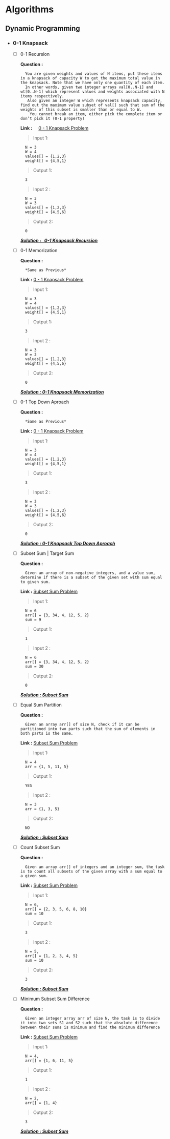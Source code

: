 # Algorithms
## Dynamic Programming
- ### 0-1 Knapsack
  
    - [ ] 0-1 Recursion 
        
        **Question :**  
        
            You are given weights and values of N items, put these items in a knapsack of capacity W to get the maximum total value in the knapsack. Note that we have only one quantity of each item.
            In other words, given two integer arrays val[0..N-1] and wt[0..N-1] which represent values and weights associated with N items respectively.
             Also given an integer W which represents knapsack capacity, find out the maximum value subset of val[] such that sum of the weights of this subset is smaller than or equal to W.
              You cannot break an item, either pick the complete item or don’t pick it (0-1 property)
        
        **Link :** &nbsp; &nbsp; [0 - 1 Knapsack Problem](https://practice.geeksforgeeks.org/problems/0-1-knapsack-problem0945/1)
        
        > Input 1:

            N = 3
            W = 4
            values[] = {1,2,3}
            weight[] = {4,5,1}
        
        > Output 1:
        
            3
        
        > Input 2 :

            N = 3
            W = 3
            values[] = {1,2,3}
            weight[] = {4,5,6}
        
        > Output 2:
        
            0

        ***[Solution : &nbsp; 0-1 Knapsack Recursion](./Dynamic-Programming/0-1_Knapsack/Knapsack-Rec.cpp)***


    - [ ] 0-1 Memorization 
        
        **Question :**

            *Same as Previous*
        
        **Link :** [0 - 1 Knapsack Problem](https://practice.geeksforgeeks.org/problems/0-1-knapsack-problem0945/1)
        
        > Input 1:

            N = 3
            W = 4
            values[] = {1,2,3}
            weight[] = {4,5,1}
        
        > Output 1:
        
            3
        
        > Input 2 :

            N = 3
            W = 3
            values[] = {1,2,3}
            weight[] = {4,5,6}
        
        > Output 2:
        
            0

        ***[Solution : 0-1 Knapsack Memorization](./Dynamic-Programming/0-1_Knapsack/Knapsack-Memorize.cpp)***



    - [ ] 0-1 Top Down Aproach
        
        **Question :**

            *Same as Previous*
        
        **Link :** [0 - 1 Knapsack Problem](https://practice.geeksforgeeks.org/problems/0-1-knapsack-problem0945/1)
        
        > Input 1:

            N = 3
            W = 4
            values[] = {1,2,3}
            weight[] = {4,5,1}
        
        > Output 1:
        
            3
        
        > Input 2 :

            N = 3
            W = 3
            values[] = {1,2,3}
            weight[] = {4,5,6}
        
        > Output 2:
        
            0

        ***[Solution : 0-1 Knapsack Top Down Aproach](./Dynamic-Programming/0-1_Knapsack/Knapsack-DP.cpp)***


    - [ ] Subset Sum | Target Sum
        
        **Question :**

            Given an array of non-negative integers, and a value sum, determine if there is a subset of the given set with sum equal to given sum. 
        
        **Link :** [Subset Sum Problem](https://practice.geeksforgeeks.org/problems/subset-sum-problem-1611555638/1)
        
        > Input 1:

            N = 6
            arr[] = {3, 34, 4, 12, 5, 2}
            sum = 9
        
        > Output 1:
        
            1
        
        > Input 2 :

            N = 6
            arr[] = {3, 34, 4, 12, 5, 2}
            sum = 30
        
        > Output 2:
        
            0

        ***[Solution : Subset Sum](./Dynamic-Programming/0-1_Knapsack/SubsetSum.cpp)***


    - [ ] Equal Sum Partition
        
        **Question :**

            Given an array arr[] of size N, check if it can be partitioned into two parts such that the sum of elements in both parts is the same. 
        
        **Link :** [Subset Sum Problem](https://practice.geeksforgeeks.org/problems/subset-sum-problem2014/1)
        
        > Input 1:

            N = 4
            arr = {1, 5, 11, 5}
        
        > Output 1:
        
            YES
        
        > Input 2 :

            N = 3
            arr = {1, 3, 5}
        
        > Output 2:
        
            NO

        ***[Solution : Subset Sum](./Dynamic-Programming/0-1_Knapsack/EqualSumPartition.cpp)***


    - [ ] Count Subset Sum
        
        **Question :**

            Given an array arr[] of integers and an integer sum, the task is to count all subsets of the given array with a sum equal to a given sum.
        
        **Link :** [Subset Sum Problem](https://practice.geeksforgeeks.org/problems/perfect-sum-problem5633/1)
        
        > Input 1:

            N = 6, 
            arr[] = {2, 3, 5, 6, 8, 10}
            sum = 10
        
        > Output 1:
        
            3
        
        > Input 2 :

            N = 5, 
            arr[] = {1, 2, 3, 4, 5}
            sum = 10
        
        > Output 2:
        
            3

        ***[Solution : Subset Sum](./Dynamic-Programming/0-1_Knapsack/CountSubsetSum.cpp)***


    - [ ] Minimum Subset Sum Difference
        
        **Question :**

            Given an integer array arr of size N, the task is to divide it into two sets S1 and S2 such that the absolute difference between their sums is minimum and find the minimum difference 
        
        **Link :** [Subset Sum Problem](https://practice.geeksforgeeks.org/problems/minimum-sum-partition3317/1)
        
        > Input 1:

            N = 4, 
            arr[] = {1, 6, 11, 5} 
        
        > Output 1:
        
            1
        
        > Input 2 :

            N = 2, 
            arr[] = {1, 4}
        
        > Output 2:
        
            3

        ***[Solution : Subset Sum](./Dynamic-Programming/0-1_Knapsack/EqualSumPartition.cpp)***
